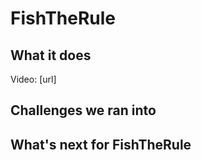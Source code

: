 # FishTheRule

## What it does

Video: [url]

## Challenges we ran into

## What's next for FishTheRule